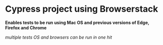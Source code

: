 # Cypress project using Browserstack

**Enables tests to be run using Mac OS and previous versions of Edge, Firefox and Chrome**

*multiple tests OS and browsers can be run in one hit*